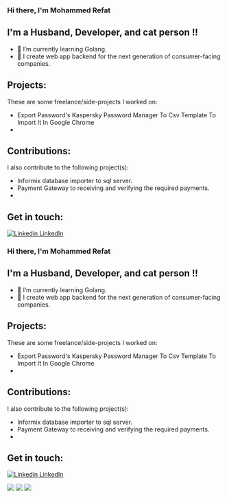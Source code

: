 
### Hi there, I'm Mohammed Refat  



## I'm a Husband, Developer, and cat person !!

- 🌱 I’m currently learning Golang.
- 🌟 I create web  app backend for the next generation of consumer-facing companies.

## Projects:
These are some freelance/side-projects I worked on:
- Export Password's Kaspersky Password Manager To Csv Template To Import It In Google Chrome
-

## Contributions:
I also contribute to the following project(s):

- Informix database importer to sql server.
- Payment Gateway to receiving and verifying the required payments.
-


## Get in touch:

[![Linkedin](https://i.stack.imgur.com/gVE0j.png) LinkedIn](https://www.linkedin.com/in/mohammedreffat/)




### Hi there, I'm Mohammed Refat  



## I'm a Husband, Developer, and cat person !!

- 🌱 I’m currently learning Golang.
- 🌟 I create web  app backend for the next generation of consumer-facing companies.

## Projects:
These are some freelance/side-projects I worked on:
- Export Password's Kaspersky Password Manager To Csv Template To Import It In Google Chrome
-

## Contributions:
I also contribute to the following project(s):

- Informix database importer to sql server.
- Payment Gateway to receiving and verifying the required payments.
-


## Get in touch:

[![Linkedin](https://i.stack.imgur.com/gVE0j.png) LinkedIn](https://www.linkedin.com/in/mohammedreffat/)



![](https://github-profile-summary-cards.vercel.app/api/cards/profile-details?username=mohammedrefaat&theme=github)
![](https://github-profile-summary-cards.vercel.app/api/cards/stats?username=mohammedrefaat&theme=github)
![](https://github-profile-summary-cards.vercel.app/api/cards/productive-time?username=mohammedrefaat&theme=github)


